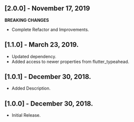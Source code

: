 ## [2.0.0] - November 17, 2019
**BREAKING CHANGES**
* Complete Refactor and Improvements.

## [1.1.0] - March 23, 2019.

* Updated dependency.
* Added access to newer properties from flutter_typeahead.

## [1.0.1] - December 30, 2018.

* Added Description.

## [1.0.0] - December 30, 2018.

* Initial Release.
